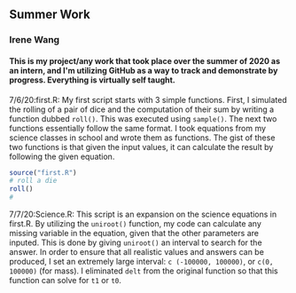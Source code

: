 ## Summer Work
### Irene Wang
#### This is my project/any work that took place over the summer of 2020 as an intern, and I'm utilizing GitHub as a way to track and demonstrate by progress. Everything is virtually self taught.

7/6/20:first.R: My first script starts with 3 simple functions. First, I simulated the rolling of a pair of dice and the computation of their sum by writing a function dubbed `roll()`. This was executed using `sample()`. The next two functions essentially follow the same format. I took equations from my science classes in school and wrote them as functions. The gist of these two functions is that given the input values, it can calculate the result by following the given equation.
```R
source("first.R")
# roll a die
roll()
# 
```
7/7/20:Science.R: This script is an expansion on the science equations in first.R. By utilizing the `uniroot()` function, my code can calculate any missing variable in the equation, given that the other parameters are inputed. This is done by giving `uniroot()` an interval to search for the answer. In order to ensure that all realistic values and answers can be produced, I set an extremely large interval: `c (-100000, 100000)`, or `c(0, 100000)` (for mass). I eliminated `delt` from the original function so that this function can solve for `t1` or `t0`.